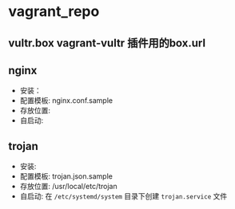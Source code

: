 # vagrant_repo

## vultr.box  vagrant-vultr 插件用的box.url

## nginx
  - 安装： 
  - 配置模板: nginx.conf.sample 
  - 存放位置:
  - 自启动:

## trojan   
   - 安装: 
   - 配置模板: trojan.json.sample
   - 存放位置: /usr/local/etc/trojan
   - 自启动: 在 `/etc/systemd/system` 目录下创建 `trojan.service` 文件
